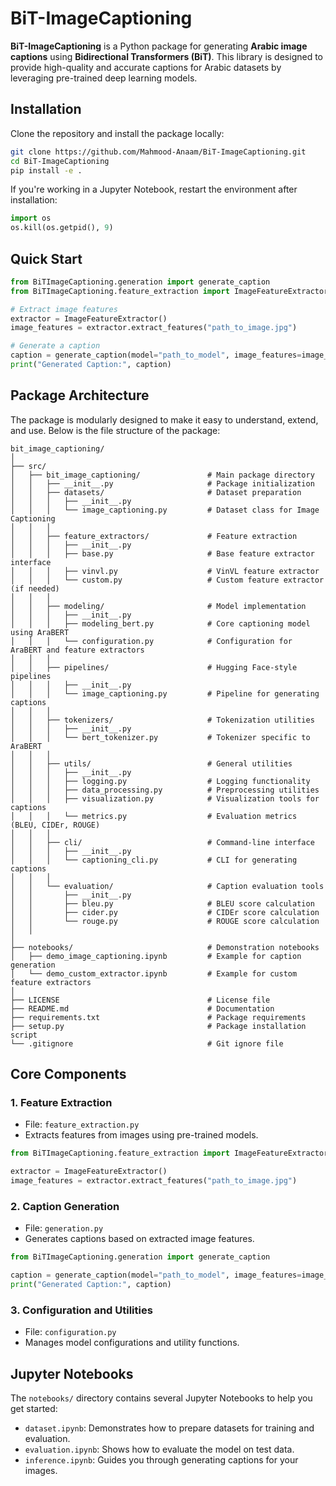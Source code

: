 # BiT-ImageCaptioning

**BiT-ImageCaptioning** is a Python package for generating **Arabic image captions** using **Bidirectional Transformers (BiT)**. This library is designed to provide high-quality and accurate captions for Arabic datasets by leveraging pre-trained deep learning models.


## Installation

Clone the repository and install the package locally:

```bash
git clone https://github.com/Mahmood-Anaam/BiT-ImageCaptioning.git
cd BiT-ImageCaptioning
pip install -e .
```

If you're working in a Jupyter Notebook, restart the environment after installation:

```python
import os
os.kill(os.getpid(), 9)
```



## Quick Start

```python
from BiTImageCaptioning.generation import generate_caption
from BiTImageCaptioning.feature_extraction import ImageFeatureExtractor

# Extract image features
extractor = ImageFeatureExtractor()
image_features = extractor.extract_features("path_to_image.jpg")

# Generate a caption
caption = generate_caption(model="path_to_model", image_features=image_features)
print("Generated Caption:", caption)
```



## Package Architecture

The package is modularly designed to make it easy to understand, extend, and use. Below is the file structure of the package:

```
bit_image_captioning/
│
├── src/
│   ├── bit_image_captioning/               # Main package directory
│   │   ├── __init__.py                     # Package initialization
│   │   ├── datasets/                       # Dataset preparation
│   │   │   ├── __init__.py
│   │   │   └── image_captioning.py         # Dataset class for Image Captioning
│   │   │
│   │   ├── feature_extractors/             # Feature extraction
│   │   │   ├── __init__.py
│   │   │   ├── base.py                     # Base feature extractor interface
│   │   │   ├── vinvl.py                    # VinVL feature extractor
│   │   │   └── custom.py                   # Custom feature extractor (if needed)
│   │   │
│   │   ├── modeling/                       # Model implementation
│   │   │   ├── __init__.py
│   │   │   ├── modeling_bert.py            # Core captioning model using AraBERT
│   │   │   └── configuration.py            # Configuration for AraBERT and feature extractors
│   │   │
│   │   ├── pipelines/                      # Hugging Face-style pipelines
│   │   │   ├── __init__.py
│   │   │   └── image_captioning.py         # Pipeline for generating captions
│   │   │
│   │   ├── tokenizers/                     # Tokenization utilities
│   │   │   ├── __init__.py
│   │   │   └── bert_tokenizer.py           # Tokenizer specific to AraBERT
│   │   │
│   │   ├── utils/                          # General utilities
│   │   │   ├── __init__.py
│   │   │   ├── logging.py                  # Logging functionality
│   │   │   ├── data_processing.py          # Preprocessing utilities
│   │   │   ├── visualization.py            # Visualization tools for captions
│   │   │   └── metrics.py                  # Evaluation metrics (BLEU, CIDEr, ROUGE)
│   │   │
│   │   ├── cli/                            # Command-line interface
│   │   │   ├── __init__.py
│   │   │   └── captioning_cli.py           # CLI for generating captions
│   │   │
│   │   └── evaluation/                     # Caption evaluation tools
│   │       ├── __init__.py
│   │       ├── bleu.py                     # BLEU score calculation
│   │       ├── cider.py                    # CIDEr score calculation
│   │       └── rouge.py                    # ROUGE score calculation
│   │
│
├── notebooks/                              # Demonstration notebooks
│   ├── demo_image_captioning.ipynb         # Example for caption generation
│   └── demo_custom_extractor.ipynb         # Example for custom feature extractors
│
├── LICENSE                                 # License file
├── README.md                               # Documentation
├── requirements.txt                        # Package requirements
├── setup.py                                # Package installation script
└── .gitignore                              # Git ignore file                
```



## Core Components

### 1. Feature Extraction
- File: `feature_extraction.py`
- Extracts features from images using pre-trained models.

```python
from BiTImageCaptioning.feature_extraction import ImageFeatureExtractor

extractor = ImageFeatureExtractor()
image_features = extractor.extract_features("path_to_image.jpg")
```

### 2. Caption Generation
- File: `generation.py`
- Generates captions based on extracted image features.

```python
from BiTImageCaptioning.generation import generate_caption

caption = generate_caption(model="path_to_model", image_features=image_features)
print("Generated Caption:", caption)
```

### 3. Configuration and Utilities
- File: `configuration.py`
- Manages model configurations and utility functions.


## Jupyter Notebooks

The `notebooks/` directory contains several Jupyter Notebooks to help you get started:

- `dataset.ipynb`: Demonstrates how to prepare datasets for training and evaluation.
- `evaluation.ipynb`: Shows how to evaluate the model on test data.
- `inference.ipynb`: Guides you through generating captions for your images.




